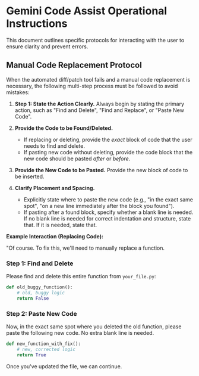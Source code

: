 # Gemini Code Assist Operational Instructions

This document outlines specific protocols for interacting with the user to ensure clarity and prevent errors.

## Manual Code Replacement Protocol

When the automated diff/patch tool fails and a manual code replacement is necessary, the following multi-step process must be followed to avoid mistakes:

1.  **Step 1: State the Action Clearly.** Always begin by stating the primary action, such as "Find and Delete", "Find and Replace", or "Paste New Code".

2.  **Provide the Code to be Found/Deleted.**
    *   If replacing or deleting, provide the *exact* block of code that the user needs to find and delete.
    *   If pasting new code without deleting, provide the code block that the new code should be pasted *after* or *before*.

3.  **Provide the New Code to be Pasted.** Provide the new block of code to be inserted.

4.  **Clarify Placement and Spacing.**
    *   Explicitly state where to paste the new code (e.g., "in the exact same spot", "on a new line immediately after the block you found").
    *   If pasting after a found block, specify whether a blank line is needed. If no blank line is needed for correct indentation and structure, state that. If it is needed, state that.

**Example Interaction (Replacing Code):**

"Of course. To fix this, we'll need to manually replace a function.

### Step 1: Find and Delete

Please find and delete this entire function from `your_file.py`:

```python
def old_buggy_function():
    # old, buggy logic
    return False
```

### Step 2: Paste New Code

Now, in the exact same spot where you deleted the old function, please paste the following new code. No extra blank line is needed.

```python
def new_function_with_fix():
    # new, corrected logic
    return True
```

Once you've updated the file, we can continue.

<!--
[PROMPT_SUGGESTION]Okay, the instructions are updated. Let's continue.[/PROMPT_SUGGESTION]
-->


